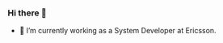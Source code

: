 ### Hi there 👋

<!--
**zhongjunni/zhongjunni** is a ✨ _special_ ✨ repository because its `README.md` (this file) appears on your GitHub profile.
- 👯 I’m looking to collaborate on ...
- 🤔 I’m looking for help with ...
- 💬 Ask me about ...
- 😄 Pronouns: ...
- ⚡ Fun fact: ...
Here are some ideas to get you started:
-->

- 🔭 I’m currently working as a System Developer at Ericsson.
